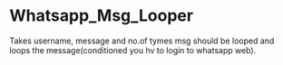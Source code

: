 # Whatsapp_Msg_Looper
Takes username, message and no.of tymes msg should be looped and loops the message(conditioned you hv to login to whatsapp web).
